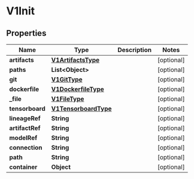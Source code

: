 

# V1Init


## Properties

| Name | Type | Description | Notes |
|------------ | ------------- | ------------- | -------------|
|**artifacts** | [**V1ArtifactsType**](V1ArtifactsType.md) |  |  [optional] |
|**paths** | **List&lt;Object&gt;** |  |  [optional] |
|**git** | [**V1GitType**](V1GitType.md) |  |  [optional] |
|**dockerfile** | [**V1DockerfileType**](V1DockerfileType.md) |  |  [optional] |
|**_file** | [**V1FileType**](V1FileType.md) |  |  [optional] |
|**tensorboard** | [**V1TensorboardType**](V1TensorboardType.md) |  |  [optional] |
|**lineageRef** | **String** |  |  [optional] |
|**artifactRef** | **String** |  |  [optional] |
|**modelRef** | **String** |  |  [optional] |
|**connection** | **String** |  |  [optional] |
|**path** | **String** |  |  [optional] |
|**container** | **Object** |  |  [optional] |



